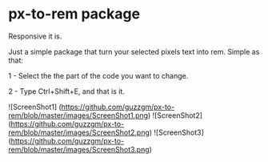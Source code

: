 # px-to-rem package

Responsive it is.

Just a simple package that turn your selected pixels text into rem. Simple as that:

1 - Select the the part of the code you want to change.

2 - Type Ctrl+Shift+E, and that is it.

![ScreenShot1] (https://github.com/guzzgm/px-to-rem/blob/master/images/ScreenShot1.png)
![ScreenShot2] (https://github.com/guzzgm/px-to-rem/blob/master/images/ScreenShot2.png)
![ScreenShot3] (https://github.com/guzzgm/px-to-rem/blob/master/images/ScreenShot3.png)
